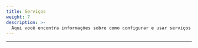 ```yaml
---
title: Serviços
weight: 7
description: >-
  Aqui você encontra informações sobre como configurar e usar serviços do Beagle Flutter.
---
```


---

<!-- todo -->
